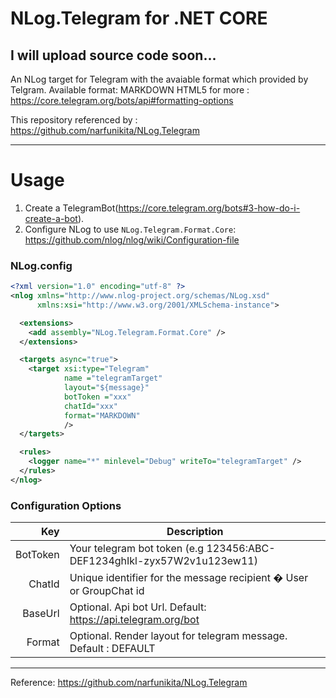 NLog.Telegram for .NET CORE
==========
I will upload source code soon...
----------

An NLog target for Telegram with the avaiable format which provided by Telgram.
Available format:
  MARKDOWN
  HTML5
for more : https://core.telegram.org/bots/api#formatting-options

This repository referenced by : https://github.com/narfunikita/NLog.Telegram

------------

Usage
=====
1. Create a TelegramBot(https://core.telegram.org/bots#3-how-do-i-create-a-bot).
2. Configure NLog to use `NLog.Telegram.Format.Core`: https://github.com/nlog/nlog/wiki/Configuration-file

### NLog.config

```xml
<?xml version="1.0" encoding="utf-8" ?>
<nlog xmlns="http://www.nlog-project.org/schemas/NLog.xsd"
      xmlns:xsi="http://www.w3.org/2001/XMLSchema-instance">

  <extensions>
    <add assembly="NLog.Telegram.Format.Core" />
  </extensions>

  <targets async="true">
    <target xsi:type="Telegram"
            name ="telegramTarget"
			layout="${message}"
            botToken ="xxx"
            chatId="xxx"
            format="MARKDOWN"
            />
  </targets>

  <rules>
    <logger name="*" minlevel="Debug" writeTo="telegramTarget" />
  </rules>
</nlog>
```


### Configuration Options

Key        | Description
----------:| -----------
BotToken    | Your telegram bot token (e.g 123456:ABC-DEF1234ghIkl-zyx57W2v1u123ew11)
ChatId   | Unique identifier for the message recipient � User or GroupChat id
BaseUrl | Optional. Api bot Url. Default: https://api.telegram.org/bot
Format | Optional. Render layout for telegram message. Default : DEFAULT

----------
Reference: https://github.com/narfunikita/NLog.Telegram
